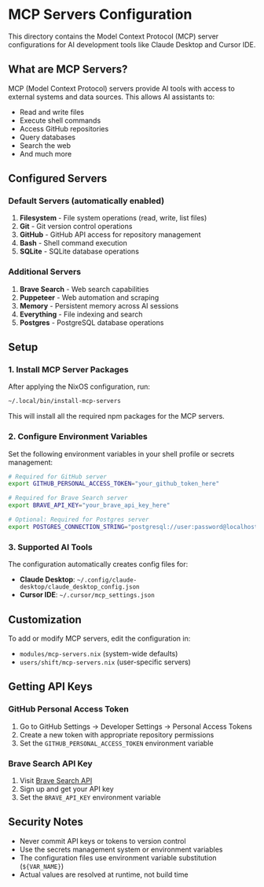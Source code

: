 # MCP Servers Configuration

This directory contains the Model Context Protocol (MCP) server configurations for AI development tools like Claude Desktop and Cursor IDE.

## What are MCP Servers?

MCP (Model Context Protocol) servers provide AI tools with access to external systems and data sources. This allows AI assistants to:

- Read and write files
- Execute shell commands
- Access GitHub repositories
- Query databases
- Search the web
- And much more

## Configured Servers

### Default Servers (automatically enabled)

1. **Filesystem** - File system operations (read, write, list files)
2. **Git** - Git version control operations
3. **GitHub** - GitHub API access for repository management
4. **Bash** - Shell command execution
5. **SQLite** - SQLite database operations

### Additional Servers

1. **Brave Search** - Web search capabilities
2. **Puppeteer** - Web automation and scraping
3. **Memory** - Persistent memory across AI sessions
4. **Everything** - File indexing and search
5. **Postgres** - PostgreSQL database operations

## Setup

### 1. Install MCP Server Packages

After applying the NixOS configuration, run:

```bash
~/.local/bin/install-mcp-servers
```

This will install all the required npm packages for the MCP servers.

### 2. Configure Environment Variables

Set the following environment variables in your shell profile or secrets management:

```bash
# Required for GitHub server
export GITHUB_PERSONAL_ACCESS_TOKEN="your_github_token_here"

# Required for Brave Search server
export BRAVE_API_KEY="your_brave_api_key_here"

# Optional: Required for Postgres server
export POSTGRES_CONNECTION_STRING="postgresql://user:password@localhost:5432/dbname"
```

### 3. Supported AI Tools

The configuration automatically creates config files for:

- **Claude Desktop**: `~/.config/claude-desktop/claude_desktop_config.json`
- **Cursor IDE**: `~/.cursor/mcp_settings.json`

## Customization

To add or modify MCP servers, edit the configuration in:
- `modules/mcp-servers.nix` (system-wide defaults)
- `users/shift/mcp-servers.nix` (user-specific servers)

## Getting API Keys

### GitHub Personal Access Token
1. Go to GitHub Settings → Developer Settings → Personal Access Tokens
2. Create a new token with appropriate repository permissions
3. Set the `GITHUB_PERSONAL_ACCESS_TOKEN` environment variable

### Brave Search API Key
1. Visit [Brave Search API](https://api.search.brave.com/)
2. Sign up and get your API key
3. Set the `BRAVE_API_KEY` environment variable

## Security Notes

- Never commit API keys or tokens to version control
- Use the secrets management system or environment variables
- The configuration files use environment variable substitution (`${VAR_NAME}`)
- Actual values are resolved at runtime, not build time